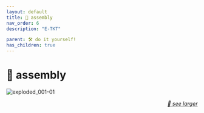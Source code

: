 ```yaml
---
layout: default
title: 🧩 assembly
nav_order: 6
description: "E-TKT"

parent: 🛠️ do it yourself!
has_children: true
---
```


# 🧩 **assembly**

![exploded_001-01](https://user-images.githubusercontent.com/15098003/195709027-90aa87ea-e680-4b99-bf7a-1b729e355c24.png)

<p align="right">
  <a href="https://user-images.githubusercontent.com/15098003/195709027-90aa87ea-e680-4b99-bf7a-1b729e355c24.png" target="_blank">
    <i>🔎 see larger</i>
  </a>
</p>



